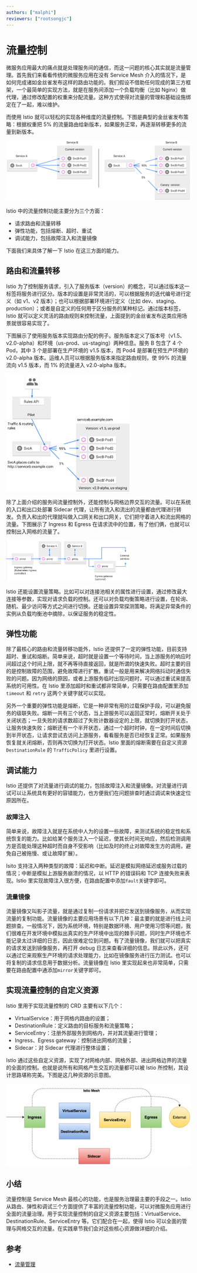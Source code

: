 ```yaml
---
authors: ["malphi"]
reviewers: ["rootsongjc"]
---
```


# 流量控制

微服务应用最大的痛点就是处理服务间的通信，而这一问题的核心其实就是流量管理。首先我们来看看传统的微服务应用在没有 Service Mesh 介入的情况下，是如何完成诸如金丝雀发布这样的路由功能的。我们假设不借助任何现成的第三方框架，一个最简单的实现方法，就是在服务间添加一个负载均衡（比如 Nginx）做代理，通过修改配置的权重来分配流量。这种方式使得对流量的管理和基础设施绑定在了一起，难以维护。

而使用 Istio 就可以轻松的实现各种维度的流量控制。下图是典型的金丝雀发布策略：根据权重把 5% 的流量路由给新版本，如果服务正常，再逐渐转移更多的流量到新版本。

![金丝雀发布示意图（图片来自 Istio 官方网站）](../images/concept-trafficcontrol-canary.png)

Istio 中的流量控制功能主要分为三个方面：

- 请求路由和流量转移
- 弹性功能，包括熔断、超时、重试
- 调试能力，包括故障注入和流量镜像

下面我们来具体了解一下 Istio 在这三方面的能力。

## 路由和流量转移

Istio 为了控制服务请求，引入了服务版本（version）的概念，可以通过版本这一标签将服务进行区分。版本的设置是非常灵活的，可以根据服务的迭代编号进行定义（如 v1、v2 版本）；也可以根据部署环境进行定义（比如 dev、staging、production）；或者是自定义的任何用于区分服务的某种标记。通过版本标签，Istio 就可以定义灵活的路由规则来控制流量，上面提到的金丝雀发布这类应用场景就很容易实现了。

下图展示了使用服务版本实现路由分配的例子。服务版本定义了版本号（v1.5、v2.0-alpha）和环境（us-prod、us-staging）两种信息。服务 B 包含了 4 个 Pod，其中 3 个是部署在生产环境的 v1.5 版本，而 Pod4 是部署在预生产环境的 v2.0-alpha 版本。运维人员可以根据服务版本来指定路由规则，使 99% 的流量流向 v1.5 版本，而 1% 的流量进入 v2.0-alpha 版本。

<img src="../images/concept-feature-routing.png" alt="路由示意图（图片来自 Istio 官方网站）" style="zoom:33%;" />

除了上面介绍的服务间流量控制外，还能控制与网格边界交互的流量。可以在系统的入口和出口处部署 Sidecar 代理，让所有流入和流出的流量都由代理进行转发。负责入和出的代理就叫做入口网关和出口网关，它们把守着进入和流出网格的流量。下图展示了 Ingress 和 Egress 在请求流中的位置，有了他们俩，也就可以控制出入网格的流量了。

<img src="../images/concept-feature-gateway.png" alt="入口和出口网关（图片来自 Istio 官方网站）" style="zoom:33%;" />

Istio 还能设置流量策略。比如可以对连接池相关的属性进行设置，通过修改最大连接等参数，实现对请求负载的控制。还可以对负载均衡策略进行设置，在轮询、随机、最少访问等方式之间进行切换。还能设置异常探测策略，将满足异常条件的实例从负载均衡池中摘除，以保证服务的稳定性。

## 弹性功能

除了最核心的路由和流量转移功能外，Istio 还提供了一定的弹性功能，目前支持超时、重试和熔断。简单来说，超时就是设置一个等待时间，当上游服务的响应时间超过这个时间上限，就不再等待直接返回，就是所谓的快速失败。超时主要的目的是控制故障的范围，避免故障进行扩散。重试一般是用来解决网络抖动时通信失败的问题。因为网络的原因，或者上游服务临时出现问题时，可以通过重试来提高系统的可用性。在 Istio 里添加超时和重试都非常简单，只需要在路由配置里添加 `timeout` 和 `retry` 这两个关键字就可以实现。

另外一个重要的弹性功能是熔断，它是一种非常有用的过载保护手段，可以避免服务的级联失败。熔断一共有三个状态，当上游服务可以返回正常时，熔断开关处于关闭状态；一旦失败的请求数超过了失败计数器设定的上限，就切换到打开状态，让服务快速失败；熔断还有一个半开状态，通过一个超时时钟，在一定时间后切换到半开状态，让请求尝试去访问上游服务，看看服务是否已经恢复正常。如果服务恢复就关闭熔断，否则再次切换为打开状态。Istio 里面的熔断需要在自定义资源 `DestinationRule` 的 `TrafficPolicy` 里进行设置。

## 调试能力

Istio 还提供了对流量进行调试的能力，包括故障注入和流量镜像。对流量进行调试可以让系统具有更好的容错能力，也方便我们在问题排查时通过调试来快速定位原因所在。

### 故障注入

简单来说，故障注入就是在系统中人为的设置一些故障，来测试系统的稳定性和系统恢复的能力。比如给某个服务注入一个延迟，使其长时间无响应，然后检测调用方是否能处理这种超时而自身不受影响（比如及时的终止对故障发生方的调用，避免自己被拖慢、或让故障扩展）。

Isito 支持注入两种类型的故障：延迟和中断。延迟是模拟网络延迟或服务过载的情况；中断是模拟上游服务崩溃的情况，以 HTTP 的错误码和 TCP 连接失败来表现。Istio 里实现故障注入很方便，在路由配置中添加`fault`关键字即可。

### 流量镜像

流量镜像又叫影子流量，就是通过复制一份请求并把它发送到镜像服务，从而实现流量的复制功能。流量镜像的主要应用场景有以下几种：最主要的就是进行线上问题排查。一般情况下，因为系统环境，特别是数据环境、用户使用习惯等问题，我们很难在开发环境中模拟出真实的生产环境中出现的棘手问题，同时生产环境也不能记录太过详细的日志，因此很难定位到问题。有了流量镜像，我们就可以把真实的请求发送到镜像服务，再打开 debug 日志来查看详细的信息。除此以外，还可以通过它来观察生产环境的请求处理能力，比如在镜像服务进行压力测试。也可以将复制的请求信息用于数据分析。流量镜像在 Istio 里实现起来也非常简单，只需要在路由配置中通添加`mirror`关键字即可。

## 实现流量控制的自定义资源

Istio 里用于实现流量控制的 CRD 主要有以下几个：

- VirtualService：用于网格内路由的设置；
- DestinationRule：定义路由的目标服务和流量策略；
- ServiceEntry：注册外部服务到网格内，并对其流量进行管理；
- Ingress、Egress gateway：控制进出网格的流量；
- Sidecar：对 Sidecar 代理进行整体设置；

Istio 通过这些自定义资源，实现了对网格内部、网格外部、进出网格边界的流量的全面的控制。也就是说所有和网格产生交互的流量都可以被 Istio 所控制，其设计思路堪称完美。下图是这几种资源的示意图。

<img src="../images/concept-trafficcontrol-crd.png" alt="流量 CRD" style="zoom:50%;" />

## 小结

流量控制是 Service Mesh 最核心的功能，也是服务治理最主要的手段之一。Istio 从路由、弹性和调试三个方面提供了丰富的流量控制功能，可以对微服务应用进行全面的流量治理。用于实现流量控制的自定义资源主要包括：VirtualService、DestinationRule、ServiceEntry 等。它们配合在一起，使得 Istio 可以全面的管理与网格交互的流量。在实践章节我们会对这些核心资源做详细的介绍。

## 参考

* [流量管理](https://istio.io/latest/docs/concepts/traffic-management/)
